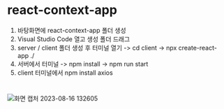 # react-context-app
1. 바탕화면에 react-context-app 폴더 생성
2. Visual Studio Code 열고 생성 폴더 드래그
3. server / client 폴더 생성 후 터미널 열기 -> cd client -> npx create-react-app ./
4. 서버에서 터미널 -> npm install -> npm run start
5. client 터미널에서 npm install axios
#
![화면 캡처 2023-08-16 132605](https://github.com/himediahj/react-context-app/assets/113006963/daac77e1-176a-4d46-b6ae-d4d0f8e2ce65)
